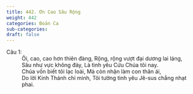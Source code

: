 ```yaml
---
title: 442. Ơn Cao Sâu Rộng
weight: 442
categories: Đoản Ca
sub-categories: 
draft: false
---
```

<dl><dt>Câu 1:</dt><dd data-verse="1">Ôi, cao, cao hơn thiên đàng, Rộng, rộng vượt đại dương lai láng, <br/>Sâu như vực không đáy, Là tình yêu Cứu Chúa tôi nay. <br/>Chúa vốn biết tôi lạc loài, Mà còn nhận làm con thân ái, <br/>Do lời Kinh Thánh chỉ minh, Tôi tường tình yêu Jê-sus chẳng nhạt phai. </dd></dl>